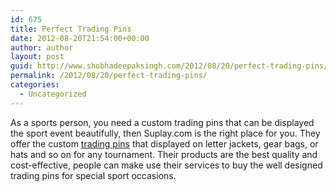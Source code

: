 ```yaml
---
id: 675
title: Perfect Trading Pins
date: 2012-08-20T21:54:00+00:00
author: author
layout: post
guid: http://www.shobhadeepaksingh.com/2012/08/20/perfect-trading-pins/
permalink: /2012/08/20/perfect-trading-pins/
categories:
  - Uncategorized
---
```

As a sports person, you need a custom trading pins that can be displayed the sport event beautifully, then Suplay.com is the right place for you. They offer the custom [trading pins](http://www.suplay.com/Items-Wrestling-TradingPins) that displayed on letter jackets, gear bags, or hats and so on for any tournament. Their products are the best quality and cost-effective, people can make use their services to buy the well designed trading pins for special sport occasions.